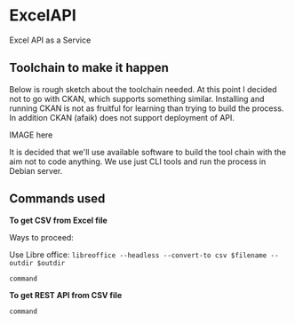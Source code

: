# ExcelAPI
Excel API as a Service

## Toolchain to make it happen

Below is rough sketch about the toolchain needed. At this point I decided not to go with CKAN, which supports something similar. Installing and running CKAN is not as fruitful for learning than trying to build the process. In addition CKAN (afaik) does not support deployment of API. 

IMAGE here

It is decided that we'll use available software to build the tool chain with the aim not to code anything. We use just CLI tools and run the process in Debian server. 

## Commands used

**To get CSV from Excel file**

Ways to proceed: 

Use Libre office: ``` libreoffice --headless --convert-to csv $filename --outdir $outdir ```

``` command ```


**To get REST API from CSV file**

``` command ```



